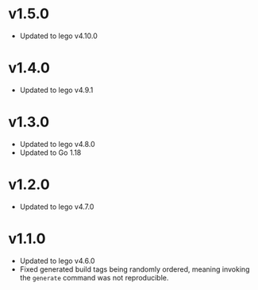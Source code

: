# v1.5.0

- Updated to lego v4.10.0

# v1.4.0

- Updated to lego v4.9.1

# v1.3.0

- Updated to lego v4.8.0
- Updated to Go 1.18

# v1.2.0

- Updated to lego v4.7.0

# v1.1.0

- Updated to lego v4.6.0
- Fixed generated build tags being randomly ordered, meaning invoking the `generate` command was not reproducible.
